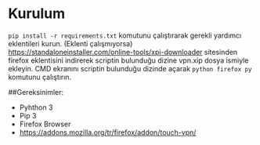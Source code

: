# Kurulum

`pip install -r requirements.txt` komutunu çalıştırarak gerekli yardımcı eklentileri kurun.
(Eklenti çalışmıyorsa) https://standaloneinstaller.com/online-tools/xpi-downloader sitesinden firefox eklentisini indirerek scriptin bulunduğu dizine vpn.xip dosya ismiyle ekleyin.
CMD ekranını scriptin bulunduğu dizinde açarak `python firefox py` komutunu çalıştırın.

##Gereksinimler:
- Pyhthon 3
- Pip 3
- Firefox Browser
- https://addons.mozilla.org/tr/firefox/addon/touch-vpn/
